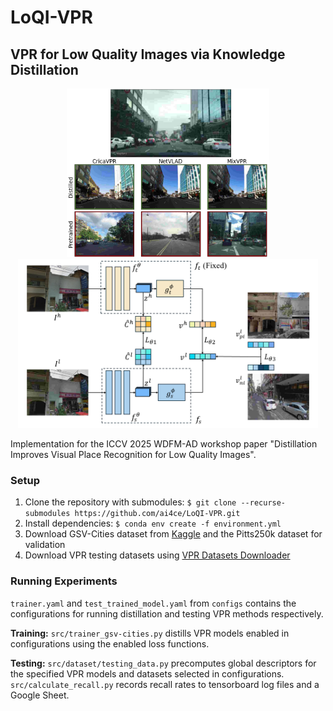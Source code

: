 # LoQI-VPR
## VPR for Low Quality Images via Knowledge Distillation
<p align="center">
    <img src="readme/figure1_retrieval.png" height=270 />
    <img src="readme/figure2_method.png" height=270 />
</p>
Implementation for the ICCV 2025 WDFM-AD workshop paper "Distillation Improves Visual Place Recognition for Low Quality Images".

### Setup
1. Clone the repository with submodules: `$ git clone --recurse-submodules https://github.com/ai4ce/LoQI-VPR.git`
2. Install dependencies: `$ conda env create -f environment.yml`
3. Download GSV-Cities dataset from [Kaggle](https://www.kaggle.com/datasets/amaralibey/gsv-cities) and the Pitts250k dataset for validation
4. Download VPR testing datasets using [VPR Datasets Downloader](https://github.com/gmberton/vpr-datasets-downloader)

### Running Experiments
`trainer.yaml` and `test_trained_model.yaml` from `configs` contains the configurations for running distillation and testing VPR methods respectively.

**Training:** `src/trainer_gsv-cities.py` distills VPR models enabled in configurations using the enabled loss functions.

**Testing:** `src/dataset/testing_data.py` precomputes global descriptors for the specified VPR models and datasets selected in configurations. `src/calculate_recall.py` records recall rates to tensorboard log files and a Google Sheet.